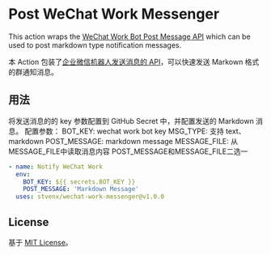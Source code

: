 # Post WeChat Work Messenger

This action wraps the [WeChat Work Bot Post Message API](https://developer.work.weixin.qq.com/document/path/91770) which can be used to post markdown type notification messages.

本 Action 包装了[企业微信机器人发送消息的 API](https://developer.work.weixin.qq.com/document/path/91770)，可以快速发送 Markown 格式的群通知消息。

## 用法

将发送消息的的 key 参数配置到 GitHub Secret 中，并配置发送的 Markdown 消息。
配置参数：
BOT_KEY: wechat work bot key
MSG_TYPE: 支持 text、markdown
POST_MESSAGE: markdown message
MESSAGE_FILE: 从MESSAGE_FILE中读取消息内容
POST_MESSAGE和MESSAGE_FILE二选一

```yaml
- name: Notify WeChat Work
  env:
    BOT_KEY: ${{ secrets.BOT_KEY }}
    POST_MESSAGE: 'Markdown Message'
  uses: stvenx/wechat-work-messenger@v1.0.0
```

## License

基于 [MIT License](LICENSE)。
